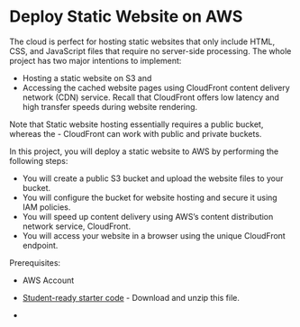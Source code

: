 
# Deploy Static Website on AWS

The cloud is perfect for hosting static websites that only include HTML, CSS, and JavaScript files that require no server-side processing. The whole project has two major intentions to implement:

- Hosting a static website on S3 and
- Accessing the cached website pages using CloudFront content delivery network (CDN) service. Recall that CloudFront offers low latency and high transfer speeds during website rendering.

Note that Static website hosting essentially requires a public bucket, whereas the - CloudFront can work with public and private buckets.

In this project, you will deploy a static website to AWS by performing the following steps:

- You will create a public S3 bucket and upload the website files to your bucket.
- You will configure the bucket for website hosting and secure it using IAM policies.
- You will speed up content delivery using AWS’s content distribution network service, CloudFront.
- You will access your website in a browser using the unique CloudFront endpoint.

Prerequisites:
- AWS Account
- [Student-ready starter code](https://drive.google.com/open?id=15vQ7-utH7wBJzdAX3eDmO9ls35J5_sEQ) - Download and unzip this file.

- 